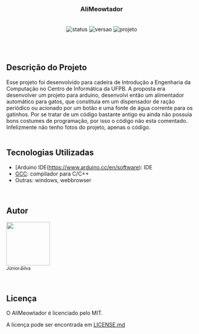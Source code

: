<div align="center">
  <h3> AliMeowtador </h3>
</div>

<div align="center" style="display: inline_block"><br>
  <img align="center" alt="status" src="http://img.shields.io/static/v1?label=STATUS&message=CONCLUIDO&color=GREEN&style=for-the-badge">
  <img align="center" alt="versao" src="http://img.shields.io/static/v1?label=VERSAO&message=1.0&color=blue&style=for-the-badge">
  <img align="center" alt="projeto" src="http://img.shields.io/static/v1?label=PROJETO&message=UFPB&color=yellow&style=for-the-badge">
</div><br><br><br>

<div>
  <h2> Descrição do Projeto </h2>
  <p3>Esse projeto foi desenvolvido para cadeira de Introdução a Engenharia da Computação no Centro de Informática da UFPB. A proposta era desenvolver um projeto para arduino, desenvolvi então um alimentador automático para gatos, que constituia em um dispensador de ração periódico ou acionado por um botão e uma fonte de água corrente para os gatinhos. Por se tratar de um código bastante antigo eu ainda não possuia bons costumes de programação, por isso o código não esta comentado. Infelizmente não tenho fotos do projeto, apenas o código.</p3>
</div><br>

<div>
  <h2> Tecnologias Utilizadas </h2>

 
* [Arduino IDE(https://www.arduino.cc/en/software): IDE
* [GCC](https://gcc.gnu.org/): compilador para C/C++
* Outras: windows, webbrowser
</div><br>

## Autor
[<img src="https://avatars.githubusercontent.com/jrchakalo?v=4" width=115><br><sub>Júnior Silva</sub>](https://github.com/jrchakalo)

<br>

<div>
  <h2> Licença </h2>
  <p3>O AliMeowtador é licenciado pelo MIT.</p3>
</div>

A licença pode ser encontrada em [LICENSE.md](https://github.com/jrchakalo/AliMeowtador/blob/main/LICENSE.md)
